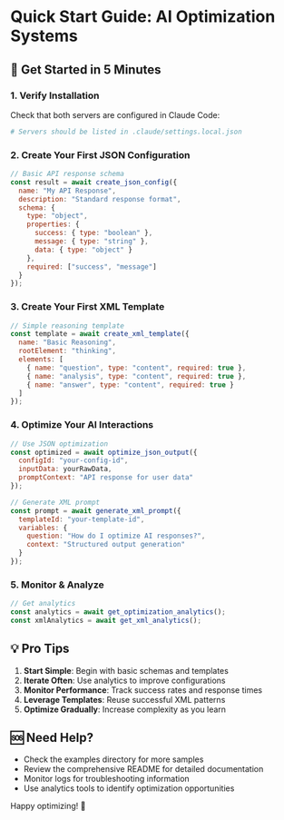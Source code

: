 # Quick Start Guide: AI Optimization Systems

## 🚀 Get Started in 5 Minutes

### 1. Verify Installation
Check that both servers are configured in Claude Code:
```bash
# Servers should be listed in .claude/settings.local.json
```

### 2. Create Your First JSON Configuration
```javascript
// Basic API response schema
const result = await create_json_config({
  name: "My API Response",
  description: "Standard response format",
  schema: {
    type: "object",
    properties: {
      success: { type: "boolean" },
      message: { type: "string" },
      data: { type: "object" }
    },
    required: ["success", "message"]
  }
});
```

### 3. Create Your First XML Template  
```javascript
// Simple reasoning template
const template = await create_xml_template({
  name: "Basic Reasoning",
  rootElement: "thinking",
  elements: [
    { name: "question", type: "content", required: true },
    { name: "analysis", type: "content", required: true },
    { name: "answer", type: "content", required: true }
  ]
});
```

### 4. Optimize Your AI Interactions
```javascript
// Use JSON optimization
const optimized = await optimize_json_output({
  configId: "your-config-id",
  inputData: yourRawData,
  promptContext: "API response for user data"
});

// Generate XML prompt
const prompt = await generate_xml_prompt({
  templateId: "your-template-id",  
  variables: {
    question: "How do I optimize AI responses?",
    context: "Structured output generation"
  }
});
```

### 5. Monitor & Analyze
```javascript
// Get analytics
const analytics = await get_optimization_analytics();
const xmlAnalytics = await get_xml_analytics();
```

## 💡 Pro Tips

1. **Start Simple**: Begin with basic schemas and templates
2. **Iterate Often**: Use analytics to improve configurations
3. **Monitor Performance**: Track success rates and response times
4. **Leverage Templates**: Reuse successful XML patterns
5. **Optimize Gradually**: Increase complexity as you learn

## 🆘 Need Help?

- Check the examples directory for more samples
- Review the comprehensive README for detailed documentation
- Monitor logs for troubleshooting information
- Use analytics tools to identify optimization opportunities

Happy optimizing! 🎯
